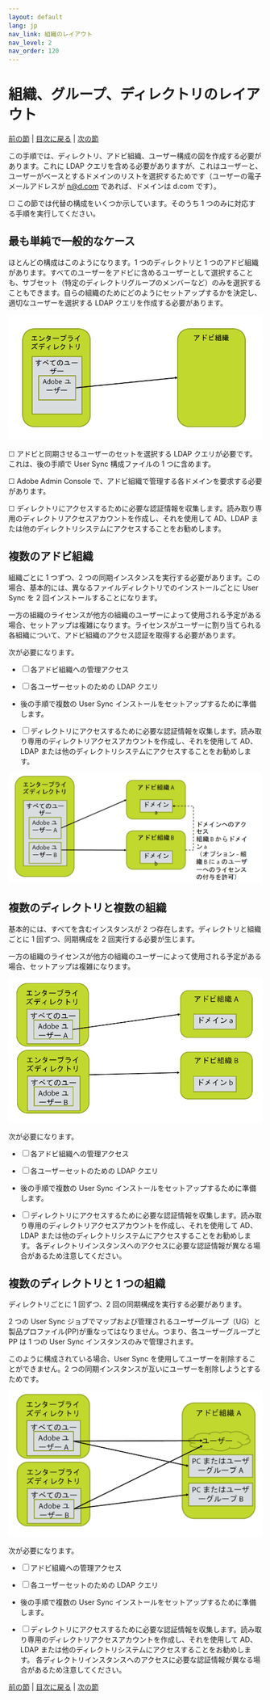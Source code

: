 ```yaml
---
layout: default
lang: jp
nav_link: 組織のレイアウト
nav_level: 2
nav_order: 120
---
```


# 組織、グループ、ディレクトリのレイアウト

[前の節](before_you_start.md) \| [目次に戻る](index.md) \| [次の節](layout_products.md)

この手順では、ディレクトリ、アドビ組織、ユーザー構成の図を作成する必要があります。これに LDAP クエリを含める必要がありますが、これはユーザーと、ユーザーがベースとするドメインのリストを選択するためです（ユーザーの電子メールアドレスが n@d.com であれば、ドメインは d.com です）。

&#9744; この節では代替の構成をいくつか示しています。そのうち 1 つのみに対応する手順を実行してください。

## 最も単純で一般的なケース

ほとんどの構成はこのようになります。1 つのディレクトリと 1 つのアドビ組織があります。すべてのユーザーをアドビに含めるユーザーとして選択することも、サブセット（特定のディレクトリグループのメンバーなど）のみを選択することもできます。自らの組織のためにどのようにセットアップするかを決定し、適切なユーザーを選択する LDAP クエリを作成する必要があります。

![単純な構成](images/layout_orgs_simple.PNG)

&#9744; アドビと同期させるユーザーのセットを選択する LDAP クエリが必要です。これは、後の手順で User Sync 構成ファイルの 1 つに含めます。


&#9744; Adobe Admin Console で、アドビ組織で管理する各ドメインを要求する必要があります。

&#9744; ディレクトリにアクセスするために必要な認証情報を収集します。読み取り専用のディレクトリアクセスアカウントを作成し、それを使用して AD、LDAP または他のディレクトリシステムにアクセスすることをお勧めします。

## 複数のアドビ組織

組織ごとに 1 つずつ、2 つの同期インスタンスを実行する必要があります。この場合、基本的には、異なるファイルディレクトリでのインストールごとに User Sync を 2 回インストールすることになります。

一方の組織のライセンスが他方の組織のユーザーによって使用される予定がある場合、セットアップは複雑になります。ライセンスがユーザーに割り当てられる各組織について、アドビ組織のアクセス認証を取得する必要があります。


次が必要になります。

- &#9744; 各アドビ組織への管理アクセス

- &#9744; 各ユーザーセットのための LDAP クエリ

-  後の手順で複数の User Sync インストールをセットアップするために準備します。

-  &#9744; ディレクトリにアクセスするために必要な認証情報を収集します。読み取り専用のディレクトリアクセスアカウントを作成し、それを使用して AD、LDAP または他のディレクトリシステムにアクセスすることをお勧めします。




![複数構成](images/layout_orgs_multi.png)

## 複数のディレクトリと複数の組織

基本的には、すべてを含むインスタンスが 2 つ存在します。ディレクトリと組織ごとに 1 回ずつ、同期構成を 2 回実行する必要が生じます。

一方の組織のライセンスが他方の組織のユーザーによって使用される予定がある場合、セットアップは複雑になります。



![複数の組織と複数のディレクトリ](images/layout_orgs_multi_dir_multi_org.png)


次が必要になります。

- &#9744; 各アドビ組織への管理アクセス

- &#9744; 各ユーザーセットのための LDAP クエリ

-  後の手順で複数の User Sync インストールをセットアップするために準備します。

-  &#9744; ディレクトリにアクセスするために必要な認証情報を収集します。読み取り専用のディレクトリアクセスアカウントを作成し、それを使用して AD、LDAP または他のディレクトリシステムにアクセスすることをお勧めします。
 各ディレクトリインスタンスへのアクセスに必要な認証情報が異なる場合があるため注意してください。


## 複数のディレクトリと 1 つの組織

ディレクトリごとに 1 回ずつ、2 回の同期構成を実行する必要があります。

2 つの User Sync ジョブでマップおよび管理されるユーザーグループ（UG）と製品プロファイル(PP)が重なってはなりません。つまり、各ユーザーグループと PP は 1 つの User Sync インスタンスのみで管理されます。

このように構成されている場合、User Sync を使用してユーザーを削除することができません。2 つの同期インスタンスが互いにユーザーを削除しようとするためです。


![複数のディレクトリと 1 つの組織](images/layout_orgs_multi_dir_single_org.png)

次が必要になります。

- &#9744; アドビ組織への管理アクセス

- &#9744; 各ユーザーセットのための LDAP クエリ

-  後の手順で複数の User Sync インストールをセットアップするために準備します。

-  &#9744; ディレクトリにアクセスするために必要な認証情報を収集します。読み取り専用のディレクトリアクセスアカウントを作成し、それを使用して AD、LDAP または他のディレクトリシステムにアクセスすることをお勧めします。
 各ディレクトリインスタンスへのアクセスに必要な認証情報が異なる場合があるため注意してください。


[前の節](before_you_start.md) \| [目次に戻る](index.md) \| [次の節](layout_products.md)
